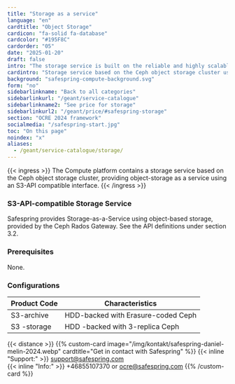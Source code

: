 ```yaml
---
title: "Storage as a service"
language: "en"
cardtitle: "Object Storage"
cardicon: "fa-solid fa-database"
cardcolor: "#195F8C"
cardorder: "05"
date: "2025-01-20"
draft: false
intro: "The storage service is built on the reliable and highly scalable Ceph object storage cluster. It supports integration via S3 API, ensuring compatibility with applications and workflows that rely on object-based storage solutions."
cardintro: "Storage service based on the Ceph object storage cluster using S3-API."
background: "safespring-compute-background.svg"
form: "no"
sidebarlinkname: "Back to all categories"
sidebarlinkurl: "/geant/service-catalogue"
sidebarlinkname2: "See price for storage"
sidebarlinkurl2: "/geant/price/#safespring-storage"
section: "OCRE 2024 framework"
socialmedia: "/safespring-start.jpg"
toc: "On this page"
noindex: "x"
aliases:
  - /geant/service-catalogue/storage/
---
```


{{< ingress >}}
The Compute platform contains a storage service based on the Ceph object storage cluster, providing object-storage as a service using an S3-API compatible interface.
{{< /ingress >}}

### S3-API-compatible Storage Service

Safespring provides Storage-as-a-Service using object-based storage, provided by the Ceph Rados Gateway. See the API definitions under section 3.2.

### Prerequisites

None.

### Configurations

| Product Code | Characteristics                    |
| ------------ | ---------------------------------- |
| S3-archive   | HDD-backed with Erasure-coded Ceph |
| S3 -storage  | HDD -backed with 3-replica Ceph    |

{{< distance >}}
{{% custom-card image="/img/kontakt/safespring-daniel-melin-2024.webp" cardtitle="Get in contact with Safespring" %}}
{{< inline "Support:" >}} support@safespring.com  
{{< inline "Info:" >}} +46855107370 or ocre@safespring.com
{{% /custom-card %}}
